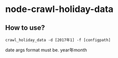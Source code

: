 # node-crawl-holiday-data
## How to use?

```
crawl_holiday_data -d [2017年1] -f [configpath]
```

date args format must be. year年month